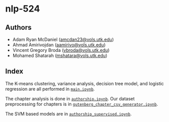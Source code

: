 # nlp-524

## Authors
- Adam Ryan McDaniel (amcdan23@vols.utk.edu)
- Ahmad Amirivojdan (aamirivo@vols.utk.edu)
- Vincent Gregory Broda (vbroda@vols.utk.edu)
- Mohamed Shatarah (mshatara@vols.utk.edu)

## Index

The K-means clustering, variance analysis, decision tree model, and logistic regression are all performed in [`main.ipynb`](main.ipynb).

The chapter analysis is done in [`authorship.ipynb`](authorship.ipynb).
Our dataset preprocessing for chapters is in [`gutenberg_chapter_csv_generator.ipynb`](gutenberg_chapter_csv_generator.ipynb).

The SVM based models are in [`authorship_supervised.ipynb`](authorship_supervised.ipynb).
